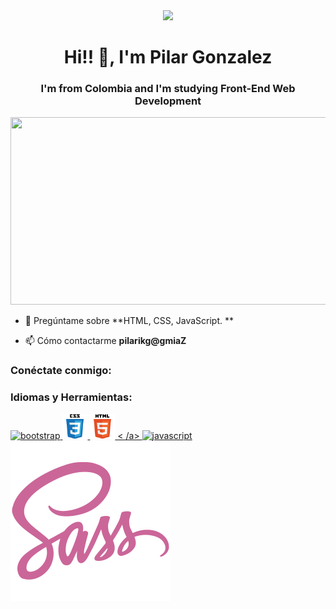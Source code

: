 
<div id="header" align="center">

<img src="https://media.giphy.com/media/L1R1tvI9svkIWwpVYr/giphy.gif" width= "200">
<h1 align="center">Hi!! 👋, I'm Pilar Gonzalez</h1>
</div>

<h3 align="center">I'm from Colombia and I'm studying Front-End Web Development</h3> 


<div id="banner align="center">

<img src="https://thumbs.dreamstime.com/b/programming-code-icon-d-low-polygonal-abstract-symbol-hand-coding-hacker-background-development-software-concept-vector-194044852.jpg" width= "1000" height= "300">

</div>

<p>


- 💬 Pregúntame sobre **HTML, CSS, JavaScript. **

- 📫 Cómo contactarme **pilarikg@gmiaZ**

<h3 align="left">Conéctate conmigo:</h3>
<p align="left">
</p>

<h3 align="left" >Idiomas y Herramientas:</h3>
<p align="left"> <a href="https://getbootstrap.com" target="_blank" rel="noreferrer"> <img src="https://raw.githubusercontent.com/devicons/devicon /master/icons/bootstrap/bootstrap-plain-wordmark.svg" alt="bootstrap" width="40" height="40"/> </a> <a href="https://www.w3schools.com /css/" target="_blank" rel="noreferrer"> <img src="https://raw.githubusercontent.com/devicons/devicon/master/icons/css3/css3-original-wordmark.svg" alt= "css3" width="40" height="40"/> </a> <a href="https://www.w3.org/html/" target="_blank" rel="noreferrer"> <img src="https://raw.githubusercontent.com/devicons/devicon/master/icons/html5/html5-original-wordmark.svg" alt="html5" width="40" height="40"/> < /a> <a href="https://developer.mozilla.org/en-US/docs/Web/JavaScript" target="_blank" rel="noreferrer"> <img src="https://raw. githubusercontent.com/devicons/devicon/master/icons/javascript/javascript-original.svg" alt="javascript" width="40" height="40"/> </a> <a href="https:// sass-lang.com" target="_blank" rel="noreferrer"> <img src="https://raw.githubusercontent.com/devicons/devicon/master/icons/sass/sass-original.svg" alt= "hablar con descaro a"ancho="40" altura="40"/> </a> </p>

